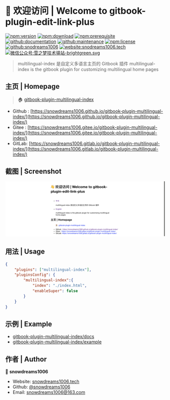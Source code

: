 # 👋 欢迎访问 | Welcome to gitbook-plugin-edit-link-plus

[![npm:version](https://img.shields.io/npm/v/gitbook-plugin-multilingual-index.svg)](https://www.npmjs.com/package/gitbook-plugin-multilingual-index)
[![npm:download](https://img.shields.io/npm/dt/gitbook-plugin-multilingual-index.svg)](https://www.npmjs.com/package/gitbook-plugin-multilingual-index)
[![npm:prerequisite](https://img.shields.io/badge/gitbook-*-blue.svg)](https://www.npmjs.com/package/gitbook-plugin-multilingual-index)
[![github:documentation](https://img.shields.io/badge/documentation-yes-brightgreen.svg)](https://github.com/snowdreams1006/gitbook-plugin-multilingual-index#readme)
[![github:maintenance](https://img.shields.io/badge/Maintained%3F-yes-green.svg)](https://github.com/snowdreams1006/gitbook-plugin-multilingual-index/graphs/commit-activity)
[![npm:license](https://img.shields.io/npm/l/gitbook-plugin-multilingual-index.svg)](https://github.com/snowdreams1006/gitbook-plugin-multilingual-index/blob/master/LICENSE)
[![github:snodreams1006](https://img.shields.io/badge/github-snowdreams1006-brightgreen.svg)](https://github.com/snowdreams1006)
[![website:snodreams1006.tech](https://img.shields.io/badge/website-snowdreams1006.tech-brightgreen.svg)](https://snowdreams1006.tech/)
[![微信公众号:雪之梦技术驿站-brightgreen.svg](https://img.shields.io/badge/%E5%BE%AE%E4%BF%A1%E5%85%AC%E4%BC%97%E5%8F%B7-%E9%9B%AA%E4%B9%8B%E6%A2%A6%E6%8A%80%E6%9C%AF%E9%A9%BF%E7%AB%99-brightgreen.svg)](https://snowdreams1006.github.io/snowdreams1006-wechat-public.jpeg)

> multilingual-index 是自定义多语言主页的 Gitbook 插件
> multilingual-index is the gitbook plugin for customizing multilingual home pages

## 主页 | Homepage

> 🏠 [gitbook-plugin-multilingual-index](https://github.com/snowdreams1006/gitbook-plugin-multilingual-index#readme)

- Github : [https://snowdreams1006.github.io/gitbook-plugin-multilingual-index/](https://snowdreams1006.github.io/gitbook-plugin-multilingual-index/)
- Gitee : [https://snowdreams1006.gitee.io/gitbook-plugin-multilingual-index/](https://snowdreams1006.gitee.io/gitbook-plugin-multilingual-index/)
- GitLab: [https://snowdreams1006.gitlab.io/gitbook-plugin-multilingual-index/](https://snowdreams1006.gitlab.io/gitbook-plugin-multilingual-index/)

## 截图 | Screenshot

![multilingual-index-use-preview.png](multilingual-index-use-preview.png)

## 用法 | Usage

```json
{
    "plugins": ["multilingual-index"],
    "pluginsConfig": {
    	"multilingual-index":{
            "index": "./index.html",
            "enableSuper": false
        }
    }
}
```

## 示例 | Example

- [gitbook-plugin-multilingual-index/docs](https://github.com/snowdreams1006/gitbook-plugin-multilingual-index/tree/master/docs)
- [gitbook-plugin-multilingual-index/example](https://github.com/snowdreams1006/gitbook-plugin-multilingual-index/tree/master/example)

## 作者 | Author

👤 **snowdreams1006**

- Website: [snowdreams1006.tech](https://snowdreams1006.tech/)
- Github: [@snowdreams1006](https://github.com/snowdreams1006)
- Email: [snowdreams1006@163.com](mailto:snowdreams1006@163.com)